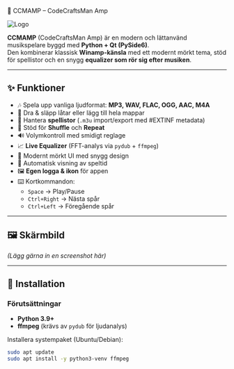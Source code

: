 🎵 CCMAMP – CodeCraftsMan Amp

![Logo](ccmamp_logo.png)

**CCMAMP** (CodeCraftsMan Amp) är en modern och lättanvänd musikspelare byggd med **Python + Qt (PySide6)**.  
Den kombinerar klassisk **Winamp-känsla** med ett modernt mörkt tema, stöd för spellistor och en snygg **equalizer som rör sig efter musiken**.

---

## ✨ Funktioner

- 🎶 Spela upp vanliga ljudformat: **MP3, WAV, FLAC, OGG, AAC, M4A**
- 📂 Dra & släpp låtar eller lägg till hela mappar
- 📝 Hantera **spellistor** (`.m3u` import/export med #EXTINF metadata)
- 🔁 Stöd för **Shuffle** och **Repeat**
- 🔊 Volymkontroll med smidigt reglage
- 📈 **Live Equalizer** (FFT-analys via `pydub` + `ffmpeg`)
- 🎨 Modernt mörkt UI med snygg design
- 💾 Automatisk visning av speltid
- 🖼 **Egen logga & ikon** för appen
- ⌨️ Kortkommandon:
  - `Space` → Play/Pause
  - `Ctrl+Right` → Nästa spår
  - `Ctrl+Left` → Föregående spår

---

## 🖼 Skärmbild

*(Lägg gärna in en screenshot här)*

---

## 🚀 Installation

### Förutsättningar
- **Python 3.9+**
- **ffmpeg** (krävs av `pydub` för ljudanalys)

Installera systempaket (Ubuntu/Debian):
```bash
sudo apt update
sudo apt install -y python3-venv ffmpeg

